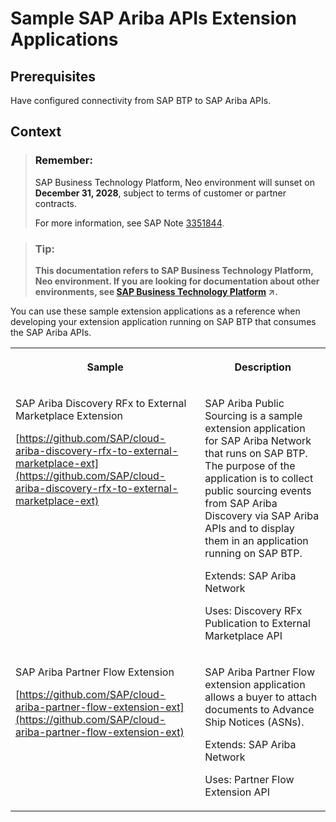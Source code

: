 <!-- loiob6214d7112b043c69b45c88f194ca25f -->

# Sample SAP Ariba APIs Extension Applications



<a name="loiob6214d7112b043c69b45c88f194ca25f__prereq_vvg_l1p_r1b"/>

## Prerequisites

Have configured connectivity from SAP BTP to SAP Ariba APIs.



## Context

> ### Remember:  
> SAP Business Technology Platform, Neo environment will sunset on **December 31, 2028**, subject to terms of customer or partner contracts.
> 
> For more information, see SAP Note [3351844](https://launchpad.support.sap.com/#/notes/3351844).

> ### Tip:  
> **This documentation refers to SAP Business Technology Platform, Neo environment. If you are looking for documentation about other environments, see [SAP Business Technology Platform](https://help.sap.com/viewer/65de2977205c403bbc107264b8eccf4b/Cloud/en-US/6a2c1ab5a31b4ed9a2ce17a5329e1dd8.html "SAP Business Technology Platform (SAP BTP) is an integrated offering comprised of four technology portfolios: database and data management, application development and integration, analytics, and intelligent technologies. The platform offers users the ability to turn data into business value, compose end-to-end business processes, and build and extend SAP applications quickly.") :arrow_upper_right:.**

You can use these sample extension applications as a reference when developing your extension application running on SAP BTP that consumes the SAP Ariba APIs.


<table>
<tr>
<th valign="top">

Sample



</th>
<th valign="top">

Description



</th>
</tr>
<tr>
<td valign="top">

SAP Ariba Discovery RFx to External Marketplace Extension

[https://github.com/SAP/cloud-ariba-discovery-rfx-to-external-marketplace-ext](https://github.com/SAP/cloud-ariba-discovery-rfx-to-external-marketplace-ext)



</td>
<td valign="top">

SAP Ariba Public Sourcing is a sample extension application for SAP Ariba Network that runs on SAP BTP. The purpose of the application is to collect public sourcing events from SAP Ariba Discovery via SAP Ariba APIs and to display them in an application running on SAP BTP.

Extends: SAP Ariba Network

Uses: Discovery RFx Publication to External Marketplace API



</td>
</tr>
<tr>
<td valign="top">

SAP Ariba Partner Flow Extension

[https://github.com/SAP/cloud-ariba-partner-flow-extension-ext](https://github.com/SAP/cloud-ariba-partner-flow-extension-ext)



</td>
<td valign="top">

SAP Ariba Partner Flow extension application allows a buyer to attach documents to Advance Ship Notices \(ASNs\).

Extends: SAP Ariba Network

Uses: Partner Flow Extension API



</td>
</tr>
</table>

